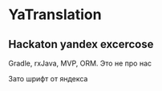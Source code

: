 # YaTranslation
## Hackaton yandex excercose

Gradle, rxJava, MVP, ORM. Это не про нас

Зато шрифт от яндекса
